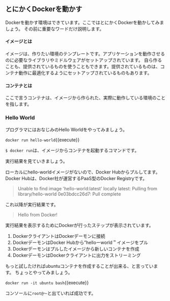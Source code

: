 ## とにかくDockerを動かす

Dockerを動かす環境はできています。ここではとにかくDockerを動かしてみましょう。
その前に重要なワードだけ説明します。

#### イメージとは
イメージは、作りたい環境のテンプレートです。アプリケーションを動作させるのに必要なライブラリやミドルウェアがセットアップされています。
自ら作ることも、提供されているものを使うこともできます。提供されているものは、コンテナ動作に最適化するようにセットアップされているものもあります。

#### コンテナとは
ここで言うコンテナは、イメージから作られた、実際に動作している環境のことを指します。

### Hello World

プログラマにはおなじみのHello Worldをやってみましょう。

`docker run hello-world`{{execute}}

`$ docker run`は、イメージからコンテナを起動するコマンドです。

実行結果を見ていきましょう。

ローカルにhello-worldイメージがないので、Docker Hubからプルしてます。
Docker Hubは、Docker社が運営するPaaS型のDocker Registryです。

> Unable to find image 'hello-world:latest' locally
> latest: Pulling from library/hello-world
> 0e03bdcc26d7: Pull complete

これ以降が実行結果です。

> Hello from Docker!

実行結果を表示するためにDockerが行ったステップが表示されています。

1. DockerクライアントはDockerデーモンに接続
1. DockerデーモンはDocker Hubから”helloーworld＂イメージをプル
1. Dockerデーモンはプルしたイメージから新しいコンテナを作成
1. DockerデーモンはDockerクライアントに出力をストリーミング

もっと試したければubuntuコンテナを作成することが出来る、と言っています。
ちょっとやってみましょう。

`docker run -it ubuntu bash`{{execute}}

コンソールに`root@〜`と出ていれば成功です。
